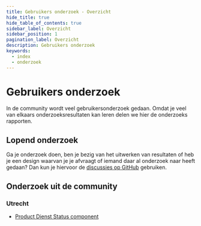 ```yaml
---
title: Gebruikers onderzoek - Overzicht
hide_title: true
hide_table_of_contents: true
sidebar_label: Overzicht
sidebar_position: 1
pagination_label: Overzicht
description: Gebruikers onderzoek
keywords:
  - index
  - onderzoek
---
```


# Gebruikers onderzoek

In de community wordt veel gebruikersonderzoek gedaan. Omdat je veel van elkaars onderzoeksresultaten kan leren delen we hier de onderzoeks rapporten.

## Lopend onderzoek

Ga je onderzoek doen, ben je bezig van het uitwerken van resultaten of heb je een design waarvan je je afvraagt of iemand daar al onderzoek naar heeft gedaan? Dan kun je hiervoor de [discussies op GitHub](https://github.com/nl-design-system/backlog/discussions) gebruiken.

## Onderzoek uit de community

### Utrecht

- [Product Dienst Status component](https://nl-design-system.github.io/utrecht/docs/tmp/gebruikersonderzoek/research_0022)
